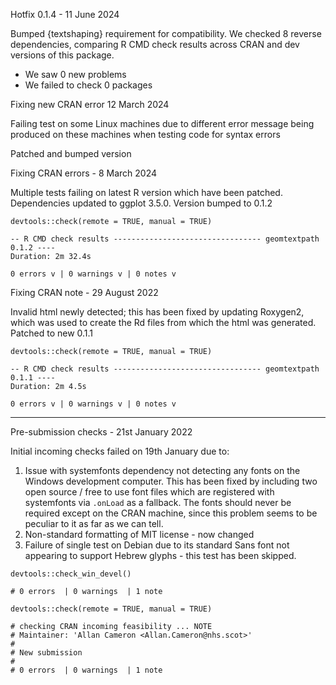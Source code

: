Hotfix 0.1.4 - 11 June 2024

Bumped {textshaping} requirement for compatibility.
We checked 8 reverse dependencies, comparing R CMD check results across CRAN and dev versions of this package.

 * We saw 0 new problems
 * We failed to check 0 packages


Fixing new CRAN error 12 March 2024

Failing test on some Linux machines due to different error message being produced on these machines when testing code for syntax errors

Patched and bumped version



Fixing CRAN errors - 8 March 2024

Multiple tests failing on latest R version which have been patched.
Dependencies updated to ggplot 3.5.0.
Version bumped to 0.1.2

```
devtools::check(remote = TRUE, manual = TRUE)

-- R CMD check results --------------------------------- geomtextpath 0.1.2 ----
Duration: 2m 32.4s

0 errors v | 0 warnings v | 0 notes v
```

Fixing CRAN note - 29 August 2022

Invalid html newly detected; this has been fixed by updating Roxygen2, which was
used to create the Rd files from which the html was generated.
Patched to new 0.1.1

```
devtools::check(remote = TRUE, manual = TRUE)

-- R CMD check results --------------------------------- geomtextpath 0.1.1 ----
Duration: 2m 4.5s

0 errors v | 0 warnings v | 0 notes v
```

---

Pre-submission checks - 21st January 2022

Initial incoming checks failed on 19th January due to:
1) Issue with systemfonts dependency not detecting any fonts on the Windows development computer. This has been fixed by including two open source / free to use font files which are registered with systemfonts via `.onLoad` as a fallback. The fonts should never be required except on the CRAN machine, since this problem seems to be peculiar to it as far as we can tell.
2) Non-standard formatting of MIT license - now changed
3) Failure of single test on Debian due to its standard Sans font not appearing to support Hebrew glyphs - this test has been skipped.
  
```
devtools::check_win_devel()

# 0 errors  | 0 warnings  | 1 note 
```

```
devtools::check(remote = TRUE, manual = TRUE)

# checking CRAN incoming feasibility ... NOTE
# Maintainer: 'Allan Cameron <Allan.Cameron@nhs.scot>'
# 
# New submission
#
# 0 errors  | 0 warnings  | 1 note 
```
